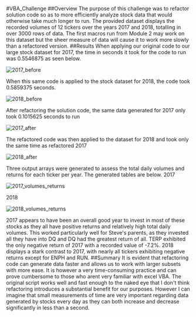 #VBA_Challenge
##Overview
The purpose of this challenge was to refactor solution code so as to more efficiently analyze stock data that would otherwise take much longer to run. The provided dataset displays the recorded volumes of 12 tickers over the years 2017 and 2018, totalling in over 3000 rows of data. The first macros run from Module 2 may work on this dataset but the sheer measure of data will cause it to work more slowly than a refactored version. 
##Results
When applying our original code to our large stock dataset for 2017, the time in seconds it took for the code to run was 0.5546875 as seen below. 

![2017_before](https://user-images.githubusercontent.com/82029390/116830206-9dfc9980-ab76-11eb-89d4-9d02c3ddcdad.png)

When this same code is applied to the stock dataset for 2018, the code took 0.5859375 seconds.

![2018_before](https://user-images.githubusercontent.com/82029390/116830231-d69c7300-ab76-11eb-84a9-e8f65a503a07.png)

After refactoring the solution code, the same data generated for 2017 only took 0.1015625 seconds to run

![2017_after](https://user-images.githubusercontent.com/82029390/116830382-abfeea00-ab77-11eb-9c85-cc8e497a195a.png)

The refactored code was then applied to the dataset for 2018 and took only the same time as refactored 2017

![2018_after](https://user-images.githubusercontent.com/82029390/116830436-eff1ef00-ab77-11eb-8d06-284433f27ecb.png)

Three output arrays were generated to assess the total daily volumes and returns for each ticker per year. The generated tables are below.
2017

![2017_volumes_returns](https://user-images.githubusercontent.com/82029390/116830439-fd0ede00-ab77-11eb-9206-f075ac5389ba.png)

2018

![2018_volumes_returns](https://user-images.githubusercontent.com/82029390/116830444-0d26bd80-ab78-11eb-9963-8e36aacf797d.png)

2017 appears to have been an overall good year to invest in most of these stocks as they all have positive returns and relatively high total daily volumes. This worked particularly well for Steve's parents, as they invested all they have into DQ and DQ had the greatest return of all. TERP exhibited the only negative return of 2017 with a recorded value of -7.2%. 2018 displays a stark contrast to 2017, with nearly all tickers exhibiting negative returns except for ENPH and RUN. 
##Summary
It is evident that refactoring code can generate data faster and allows us to work with larger subsets with more ease. It is however a very time-consuming practice and can prove cumbersome to those who arent very familiar with excel VBA. The original script works well and fast enough to the naked eye that I don't think refactoring introduces a substantial benefit for our purposes. However I can imagine that small measurements of time are very important regarding data generated by stocks every day as they can both increase and decrease significantly in less than a second. 
